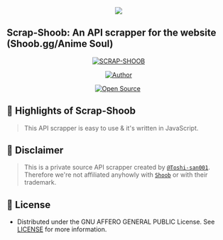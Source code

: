 <p align="center"><img src="https://www.linkpicture.com/q/shoob.png"/>
 
## **Scrap-Shoob: An API scrapper for the website (Shoob.gg/Anime Soul)**
 
 </p>
<p align="center">
<a href="#"><img title="SCRAP-SHOOB" src="https://img.shields.io/badge/SCRAP-SHOOB-green?colorA=%23ff0000&colorB=%23017e40&style=for-the-badge"></a>
</p>
<p align="center">
<a href="https://github.com/Toshi-san001"><img title="Author" src="https://img.shields.io/badge/Author-Toshi-san001-red.svg?style=for-the-badge&logo=github"></a>
</p>
<p align="center">
<a href="https://github.com/Toshi-san001"><img title="Open Source" src="https://img.shields.io/badge/Open%20Source-NO-red.svg?style=for-the-badge"></a>
<a href="https://github.com/is7s7whs"><img title="" src="https://img.shields.io/badge/Maintained-YES-green.svg?style=for-the-badge"></a>
</p>

## 🚀 Highlights of Scrap-Shoob
> This API scrapper is easy to use & it's written in JavaScript.   

## 🔰 Disclaimer
> This is a private source API scrapper created by [`@Toshi-san001`](https://github.com/Toshi-san001). Therefore we're not affiliated anyhowly with [`Shoob`](https://shoob.gg) or with their trademark.

## 📄 License
- Distributed under the GNU AFFERO GENERAL PUBLIC License. See [LICENSE](/LICENSE) for more information.
